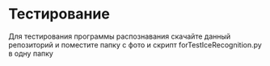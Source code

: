 # Тестирование

Для тестирования программы распознавания скачайте данный репозиторий и поместите папку с фото и скрипт forTestIceRecognition.py в одну папку

